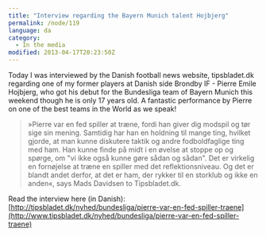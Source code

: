 ```yaml
---
title: "Interview regarding the Bayern Munich talent Hojbjerg"
permalink: /node/119
language: da
category:
  - In the media
modified: 2013-04-17T20:23:50Z
---
```


Today I was interviewed by the Danish football news website, tipsbladet.dk regarding one of my former players at Danish side Brondby IF - Pierre Emile Hojbjerg, who got his debut for the Bundesliga team of Bayern Munich this weekend though he is only 17 years old. A fantastic performance by Pierre on one of the best teams in the World as we speak!

> »Pierre var en fed spiller at træne, fordi han giver dig modspil og tør sige sin mening. Samtidig har han en holdning til mange ting, hvilket gjorde, at man kunne diskutere taktik og andre fodboldfaglige ting med ham. Han kunne finde på midt i en øvelse at stoppe op og spørge, om "vi ikke også kunne gøre sådan og sådan". Det er virkelig en fornøjelse at træne en spiller med det reflektionsniveau. Og det er blandt andet derfor, at det er ham, der rykker til en storklub og ikke en anden«, says Mads Davidsen to Tipsbladet.dk.

Read the interview here (in Danish): [http://tipsbladet.dk/nyhed/bundesliga/pierre-var-en-fed-spiller-traene](http://www.tipsbladet.dk/nyhed/bundesliga/pierre-var-en-fed-spiller-traene)
